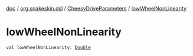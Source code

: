 [doc](../../index.md) / [org.snakeskin.dsl](../index.md) / [CheesyDriveParameters](index.md) / [lowWheelNonLinearity](./low-wheel-non-linearity.md)

# lowWheelNonLinearity

`val lowWheelNonLinearity: `[`Double`](https://kotlinlang.org/api/latest/jvm/stdlib/kotlin/-double/index.html)